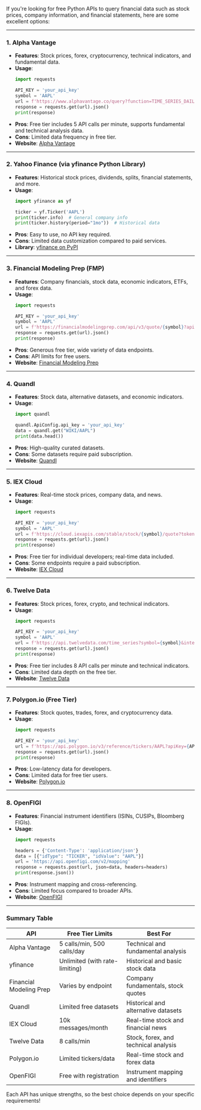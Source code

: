 If you're looking for free Python APIs to query financial data such as stock prices, company information, and financial statements, here are some excellent options:

---

### **1. Alpha Vantage**
- **Features**: Stock prices, forex, cryptocurrency, technical indicators, and fundamental data.
- **Usage**:  
  ```python
  import requests

  API_KEY = 'your_api_key'
  symbol = 'AAPL'
  url = f'https://www.alphavantage.co/query?function=TIME_SERIES_DAILY&symbol={symbol}&apikey={API_KEY}'
  response = requests.get(url).json()
  print(response)
  ```
- **Pros**: Free tier includes 5 API calls per minute, supports fundamental and technical analysis data.
- **Cons**: Limited data frequency in free tier.
- **Website**: [Alpha Vantage](https://www.alphavantage.co)

---

### **2. Yahoo Finance (via yfinance Python Library)**
- **Features**: Historical stock prices, dividends, splits, financial statements, and more.
- **Usage**:  
  ```python
  import yfinance as yf

  ticker = yf.Ticker('AAPL')
  print(ticker.info)  # General company info
  print(ticker.history(period="1mo"))  # Historical data
  ```
- **Pros**: Easy to use, no API key required.
- **Cons**: Limited data customization compared to paid services.
- **Library**: [yfinance on PyPI](https://pypi.org/project/yfinance/)

---

### **3. Financial Modeling Prep (FMP)**
- **Features**: Company financials, stock data, economic indicators, ETFs, and forex data.
- **Usage**:  
  ```python
  import requests

  API_KEY = 'your_api_key'
  symbol = 'AAPL'
  url = f'https://financialmodelingprep.com/api/v3/quote/{symbol}?apikey={API_KEY}'
  response = requests.get(url).json()
  print(response)
  ```
- **Pros**: Generous free tier, wide variety of data endpoints.
- **Cons**: API limits for free users.
- **Website**: [Financial Modeling Prep](https://financialmodelingprep.com/)

---

### **4. Quandl**
- **Features**: Stock data, alternative datasets, and economic indicators.
- **Usage**:  
  ```python
  import quandl

  quandl.ApiConfig.api_key = 'your_api_key'
  data = quandl.get("WIKI/AAPL")
  print(data.head())
  ```
- **Pros**: High-quality curated datasets.
- **Cons**: Some datasets require paid subscription.
- **Website**: [Quandl](https://www.quandl.com/)

---

### **5. IEX Cloud**
- **Features**: Real-time stock prices, company data, and news.
- **Usage**:  
  ```python
  import requests

  API_KEY = 'your_api_key'
  symbol = 'AAPL'
  url = f'https://cloud.iexapis.com/stable/stock/{symbol}/quote?token={API_KEY}'
  response = requests.get(url).json()
  print(response)
  ```
- **Pros**: Free tier for individual developers; real-time data included.
- **Cons**: Some endpoints require a paid subscription.
- **Website**: [IEX Cloud](https://iexcloud.io/)

---

### **6. Twelve Data**
- **Features**: Stock prices, forex, crypto, and technical indicators.
- **Usage**:  
  ```python
  import requests

  API_KEY = 'your_api_key'
  symbol = 'AAPL'
  url = f'https://api.twelvedata.com/time_series?symbol={symbol}&interval=1day&apikey={API_KEY}'
  response = requests.get(url).json()
  print(response)
  ```
- **Pros**: Free tier includes 8 API calls per minute and technical indicators.
- **Cons**: Limited data depth on the free tier.
- **Website**: [Twelve Data](https://twelvedata.com/)

---

### **7. Polygon.io (Free Tier)**
- **Features**: Stock quotes, trades, forex, and cryptocurrency data.
- **Usage**:  
  ```python
  import requests

  API_KEY = 'your_api_key'
  url = f'https://api.polygon.io/v3/reference/tickers/AAPL?apiKey={API_KEY}'
  response = requests.get(url).json()
  print(response)
  ```
- **Pros**: Low-latency data for developers.
- **Cons**: Limited data for free tier users.
- **Website**: [Polygon.io](https://polygon.io/)

---

### **8. OpenFIGI**
- **Features**: Financial instrument identifiers (ISINs, CUSIPs, Bloomberg FIGIs).
- **Usage**:  
  ```python
  import requests

  headers = {'Content-Type': 'application/json'}
  data = [{"idType": "TICKER", "idValue": "AAPL"}]
  url = 'https://api.openfigi.com/v2/mapping'
  response = requests.post(url, json=data, headers=headers)
  print(response.json())
  ```
- **Pros**: Instrument mapping and cross-referencing.
- **Cons**: Limited focus compared to broader APIs.
- **Website**: [OpenFIGI](https://www.openfigi.com/)

---

### Summary Table

| **API**               | **Free Tier Limits**                    | **Best For**                         |
|------------------------|------------------------------------------|---------------------------------------|
| Alpha Vantage          | 5 calls/min, 500 calls/day              | Technical and fundamental analysis    |
| yfinance               | Unlimited (with rate-limiting)          | Historical and basic stock data       |
| Financial Modeling Prep| Varies by endpoint                     | Company fundamentals, stock quotes    |
| Quandl                | Limited free datasets                   | Historical and alternative datasets   |
| IEX Cloud              | 10k messages/month                     | Real-time stock and financial news    |
| Twelve Data            | 8 calls/min                            | Stock, forex, and technical analysis  |
| Polygon.io             | Limited tickers/data                   | Real-time stock and forex data        |
| OpenFIGI              | Free with registration                  | Instrument mapping and identifiers    |

Each API has unique strengths, so the best choice depends on your specific requirements!
